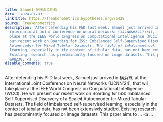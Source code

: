 ```yaml
---
title: Samuel が横浜に到着
date: '2024-07-03'
linkTitle: https://freakonometrics.hypotheses.org/76428
source: Freakonometrics
description: 'After defending his PhD last week, Samuel just arrived in 横浜市, at the
  International Joint Conference on Neural Networks (IJCNN&#8217;24), that will take
  place at the IEEE World Congress on Computational Intelligence (WCCI). He will present
  our recent work on Boarding for ISS: Imbalanced Self-Supervised Discovery of a Scaled
  Autoencoder for Mixed Tabular Datasets, The field of imbalanced self-supervised
  learning, especially in the context of tabular data, has not been extensively studied.
  Existing research has predominantly focused on image datasets. This paper aims to
  &#8230; <a ...'
disable_comments: true
---
```

After defending his PhD last week, Samuel just arrived in 横浜市, at the International Joint Conference on Neural Networks (IJCNN&#8217;24), that will take place at the IEEE World Congress on Computational Intelligence (WCCI). He will present our recent work on Boarding for ISS: Imbalanced Self-Supervised Discovery of a Scaled Autoencoder for Mixed Tabular Datasets, The field of imbalanced self-supervised learning, especially in the context of tabular data, has not been extensively studied. Existing research has predominantly focused on image datasets. This paper aims to &#8230; <a ...